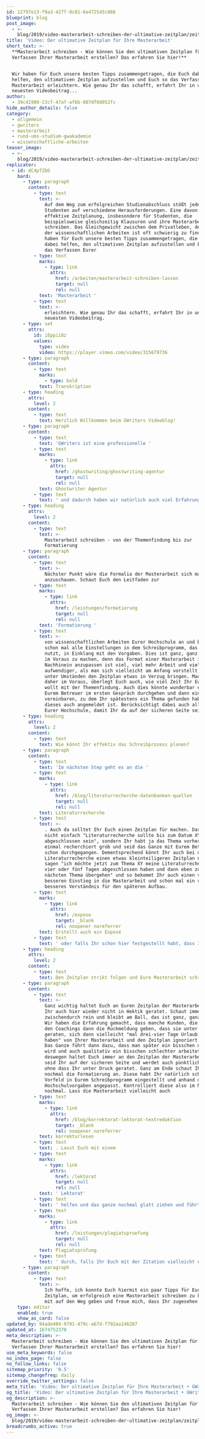 ```yaml
---
id: 12797e13-f9a3-427f-8c01-6e472545c086
blueprint: blog
post_image:
  - >-
    blog/2019/video-masterarbeit-schreiben-der-ultimative-zeitplan/zeitplan-masterarbeit-schreiben.png
title: 'Video: Der ultimative Zeitplan für Ihre Masterarbeit'
short_text: >-
  **Masterarbeit schreiben - Wie können Sie den ultimativen Zeitplan für das
  Verfassen Ihrer Masterarbeit erstellen? Das erfahren Sie hier!**


  Wir haben für Euch unsere besten Tipps zusammengetragen, die Euch dabei
  helfen, den ultimativen Zeitplan aufzustellen und Euch so das Verfassen Eurer
  Masterarbeit erleichtern. Wie genau Ihr das schafft, erfahrt Ihr in unserem
  neuesten Videobeitrag...
author:
  - 39c41980-23cf-47af-af6b-087df68052fc
hide_author_details: false
category:
  - allgemein
  - gwriters
  - masterarbeit
  - rund-ums-studium-gwakademie
  - wissenschaftliche-arbeiten
teaser_image:
  - >-
    blog/2019/video-masterarbeit-schreiben-der-ultimative-zeitplan/zeitplan-masterarbeit-schreiben.png
replicator:
  - id: dC4pTZbD
    bard:
      - type: paragraph
        content:
          - type: text
            text: >-
              Auf dem Weg zum erfolgreichen Studienabschluss stößt jeder
              Studenten auf verschiedene Herausforderungen. Eine davon ist die
              effektive Zeitplanung, insbesondere für Studenten, die
              beispielsweise gleichzeitig Klausuren und ihre Masterarbeit
              schreiben. Das Gleichgewicht zwischen dem Privatleben, dem Job und
              der wissenschaftlichen Arbeiten ist oft schwierig zu finden. Wir
              haben für Euch unsere besten Tipps zusammengetragen, die Euch
              dabei helfen, den ultimativen Zeitplan aufzustellen und Euch so
              das Verfassen Eurer 
          - type: text
            marks:
              - type: link
                attrs:
                  href: /arbeiten/masterarbeit-schreiben-lassen
                  target: null
                  rel: null
            text: 'Masterarbeit '
          - type: text
            text: >-
              erleichtern. Wie genau Ihr das schafft, erfahrt Ihr in unserem
              neuesten Videobeitrag.
      - type: set
        attrs:
          id: iEppii8z
          values:
            type: video
            video: https://player.vimeo.com/video/315679736
      - type: paragraph
        content:
          - type: text
            marks:
              - type: bold
            text: Transkription
      - type: heading
        attrs:
          level: 2
        content:
          - type: text
            text: Herzlich Willkommen beim GWriters Videoblog!
      - type: paragraph
        content:
          - type: text
            text: 'GWriters ist eine professionelle '
          - type: text
            marks:
              - type: link
                attrs:
                  href: /ghostwriting/ghostwriting-agentur
                  target: null
                  rel: null
            text: Ghostwriter Agentur
          - type: text
            text: ' und dadurch haben wir natürlich auch viel Erfahrung mit dem Schreibprozess selbst und mit der Zeitplanung, die immens wichtig ist. Dementsprechend heißt unser heutiges Video "Masterarbeit schreiben - Der ultimative Zeitplan". Wir stellen Euch dabei einmal die wichtigsten Kriterien vor, nach denen Ihr gehen solltet für Euren Masterarbeit Zeiplan, damit Ihr nicht in Hektik geratet. Das Ganze startet mit der Vorbereitung, geht über die Themenfindung in die Schreibphase und dann eben zum Abschluss. Schauen wir uns das einmal an: was könnt Ihr denn vorbereitend erledigen? Ganz, ganz wichtig ist, dass Ihr schon mal alle Termine und Daten zusammenstellt, Euch vielleicht mal mit Eurem Betreuer absprecht und einen Zeitplan für Eure Masterarbeit erstellt mit allen Zwischenterminen, mit allen Treffen, die Ihr mit Eurem Betreuer habt und so weiter. Berücksichtigt dabei auch entsprechende Termine, die Ihr im Privatleben habt, vielleicht habt Ihr noch einen Nebenjob oder sowas. All das sollte natürlich mit in Euren Masterarbeit Zeitplan einfließen. Wenn Ihr das ordentlich macht, dann habt Ihr später nämlich keine Probleme.'
      - type: heading
        attrs:
          level: 2
        content:
          - type: text
            text: >-
              Masterarbeit schreiben - von der Themenfindung bis zur
              Formatierung
      - type: paragraph
        content:
          - type: text
            text: >-
              Nächster Punkt wäre die Formalia der Masterarbeit sich mal
              anzuschauen. Schaut Euch den Leitfaden zur 
          - type: text
            marks:
              - type: link
                attrs:
                  href: /leistungen/formatierung
                  target: null
                  rel: null
            text: 'Formatierung '
          - type: text
            text: >-
              von wissenschaftlichen Arbeiten Eurer Hochschule an und bringt
              schon mal alle Einstellungen in dem Schreibprogramm, das Ihr
              nutzt, in Einklang mit den Vorgaben. Dies ist ganz, ganz wichtig
              im Voraus zu machen, denn das Format einer Masterarbeit im
              Nachhinein anzupassen ist viel, viel mehr Arbeit und viel, viel
              aufwendiger, als man sich vielleicht am Anfang vorstellt und kann
              unter Umständen den Zeitplan etwas in Verzug bringen. Macht es
              daher im Voraus, überlegt Euch auch, wie viel Zeit Ihr Euch lassen
              wollt mit der Themenfindung. Auch dies könnte wunderbar einmal mit
              Eurem Betreuer im ersten Gespräch durchgehen und dann einen Termin
              vereinbaren, zu dem Ihr spätestens ein Thema gefunden habt und
              dieses auch angemeldet ist. Berücksichtigt dabei auch alle Fristen
              Eurer Hochschule, damit Ihr da auf der sicheren Seite seid.
      - type: heading
        attrs:
          level: 2
        content:
          - type: text
            text: Wie könnt Ihr effektiv das Schreibprozess planen?
      - type: paragraph
        content:
          - type: text
            text: 'Im nächsten Step geht es an die '
          - type: text
            marks:
              - type: link
                attrs:
                  href: /blog/literaturrecherche-datenbanken-quellen
                  target: null
                  rel: null
            text: Literaturrecherche
          - type: text
            text: >-
              . Auch da solltet Ihr Euch einen Zeitplan für machen. Das heißt
              nicht einfach "Literaturrecherche sollte bis zum Datum XY
              abgeschlossen sein", sondern Ihr habt ja das Thema vorher schon
              einmal recherchiert grob und seid das Ganze mit Eurem Betreuer
              schon durchgegangen. Dementsprechend könnt Ihr auch bei der
              Literaturrecherche einen etwas kleinteiligeren Zeitplan nutzen und
              sagen "ich möchte jetzt zum Thema XY meine Literaturrecherche in
              vier oder fünf Tagen abgeschlossen haben und dann eben zum
              nächsten Thema übergehen" und so bekommt Ihr auch einen viel, viel
              besseren Einstieg in die Masterarbeit und schon mal ein viel, viel
              besseres Verständnis für den späteren Aufbau. 
          - type: text
            marks:
              - type: link
                attrs:
                  href: /expose
                  target: _blank
                  rel: noopener noreferrer
            text: Erstellt auch ein Exposé
          - type: text
            text: ' oder falls Ihr schon hier festgestellt habt, dass Ihr aufgrund vom privaten Termin vielleicht sehr eingespannt seid, könnt Ihr Euch dabei auch Hilfe nehmen und Euch zum Beispiel ein Exposé für die Masterarbeit schreiben lassen. Wenn dies getan ist, geht es dann in den eigentlichen Schreibprozess. Hier ist es ganz, ganz wichtig, dass Ihr die Gliederung ordentlich erstellt habt und Euch an der eben entlang hangeln könnt. Nehmt Euch die Stichpunkte zur Hand, die Ihr sicherlich vorher schon, auch im Gespräch mit Eurem Betreuer gemacht habt und geht wirklich darauf ein. Manchmal wird dies im Schreibprozess vergessen, deswegen schaut Euch das Ganze auch nochmal an. Solange Ihr einen ordentlichen Zeitplan habt, geht das auch wunderbar und Ihr verfalt nicht in Hektik. Nutzt Tools für die Literaturverwaltung und auch andere Tools für das Erstellen Eurer Masterarbeit. Dies erleichtert Euch die Arbeit und es ist ganz, ganz wichtig im laufenden Schreibprozess auch immer wieder die Literatur ordentlich zu sammeln und ordentlich zusammenzustellen, damit dies nicht im Nachhinein gemacht werden muss, wenn es auch wieder viel, viel aufwendiger sein wird.'
      - type: heading
        attrs:
          level: 2
        content:
          - type: text
            text: Den Zeitplan strikt folgen und Eure Masterarbeit schreiben
      - type: paragraph
        content:
          - type: text
            text: >-
              Ganz wichtig haltet Euch an Euren Zeitplan der Masterarbeit, damit
              Ihr auch hier wieder nicht in Hektik geratet. Schaut immer wieder
              zwischendurch rein und bleibt am Ball, das ist ganz, ganz wichtig.
              Wir haben die Erfahrung gemacht, dass manche Kunden, die gerade in
              den Coachings dann die Rückmeldung geben, dass sie unter Zeitdruck
              geraten, sich dann vielleicht "mal drei-vier Tage Urlaub genommen
              haben" von Ihrer Masterarbeit und den Zeitplan ignoriert haben.
              Das Ganze führt dann dazu, dass man später ein bisschen nervöser
              wird und auch qualitativ ein bisschen schlechter arbeitet,
              deswegen haltet Euch immer an den Zeitplan der Masterarbeit. Dann
              seid Ihr auf der sicheren Seite und werdet auch pünktlich fertig,
              ohne dass Ihr unter Druck geratet. Ganz am Ende schaut Ihr Euch
              nochmal die Formatierung an. Diese habt Ihr natürlich schon im
              Vorfeld in Eurem Schreibprogramm eingestellt und anhand der
              Hochschulvorgaben angepasst. Kontrolliert diese also im Nachgang
              nochmal. Lass die Masterarbeit vielleicht auch 
          - type: text
            marks:
              - type: link
                attrs:
                  href: /blog/korrektorat-lektorat-textredaktion
                  target: _blank
                  rel: noopener noreferrer
            text: korrekturlesen
          - type: text
            text: . Lasst Euch mit einem
          - type: text
            marks:
              - type: link
                attrs:
                  href: /lektorat
                  target: null
                  rel: null
            text: ' Lektorat'
          - type: text
            text: ' helfen und das ganze nochmal glatt ziehen und führt eine '
          - type: text
            marks:
              - type: link
                attrs:
                  href: /leistungen/plagiatspruefung
                  target: null
                  rel: null
            text: Plagiatsprüfung
          - type: text
            text: ' durch, falls Ihr Euch mit der Zitation vielleicht etwas unsicher sein solltet, um nicht den Plagiatsvorwurf zu haben.'
      - type: paragraph
        content:
          - type: text
            text: >-
              Ich hoffe, ich konnte Euch hiermit ein paar Tipps für Euren
              Zeitplan, um erfolgreich eine Masterarbeit schreiben zu können,
              mit auf den Weg geben und freue mich, dass Ihr zugesehen habt.
    type: editor
    enabled: true
    show_as_card: false
updated_by: 94ade404-9791-479c-a67d-f792aa146207
updated_at: 1674752370
meta_description: >-
  Masterarbeit schreiben - Wie können Sie den ultimativen Zeitplan für das
  Verfassen Ihrer Masterarbeit erstellen? Das erfahren Sie hier!
use_meta_keywords: false
no_index_page: false
no_follow_links: false
sitemap_priority: '0.5'
sitemap_changefreq: daily
override_twitter_settings: false
meta_title: 'Video: Der ultimative Zeitplan für Ihre Masterarbeit • GWriters.de'
og_title: 'Video: Der ultimative Zeitplan für Ihre Masterarbeit • GWriters.de'
og_description: >-
  Masterarbeit schreiben - Wie können Sie den ultimativen Zeitplan für das
  Verfassen Ihrer Masterarbeit erstellen? Das erfahren Sie hier!
og_image: >-
  blog/2019/video-masterarbeit-schreiben-der-ultimative-zeitplan/zeitplan-masterarbeit-schreiben.png
breadcrumbs_active: true
---
```

